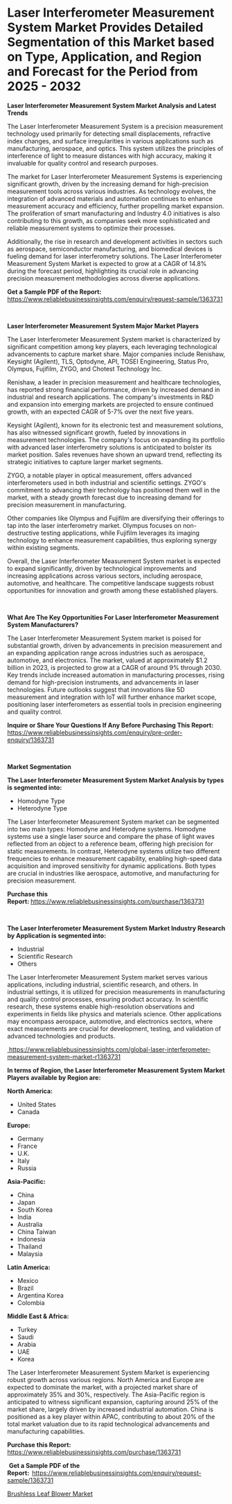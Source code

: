 <p><h1>Laser Interferometer Measurement System Market Provides Detailed Segmentation of this Market based on Type, Application, and Region and Forecast for the Period from 2025 - 2032</h1></p><p><strong>Laser Interferometer Measurement System Market Analysis and Latest Trends</strong></p>
<p><p>The Laser Interferometer Measurement System is a precision measurement technology used primarily for detecting small displacements, refractive index changes, and surface irregularities in various applications such as manufacturing, aerospace, and optics. This system utilizes the principles of interference of light to measure distances with high accuracy, making it invaluable for quality control and research purposes.</p><p>The market for Laser Interferometer Measurement Systems is experiencing significant growth, driven by the increasing demand for high-precision measurement tools across various industries. As technology evolves, the integration of advanced materials and automation continues to enhance measurement accuracy and efficiency, further propelling market expansion. The proliferation of smart manufacturing and Industry 4.0 initiatives is also contributing to this growth, as companies seek more sophisticated and reliable measurement systems to optimize their processes.</p><p>Additionally, the rise in research and development activities in sectors such as aerospace, semiconductor manufacturing, and biomedical devices is fueling demand for laser interferometry solutions. The Laser Interferometer Measurement System Market is expected to grow at a CAGR of 14.8% during the forecast period, highlighting its crucial role in advancing precision measurement methodologies across diverse applications.</p></p>
<p><strong>Get a Sample PDF of the Report:&nbsp;</strong> <a href="https://www.reliablebusinessinsights.com/enquiry/request-sample/1363731?utm_campaign=3356&utm_medium=2&utm_source=Github&utm_content=ia&utm_term=10042025&utm_id=laser-interferometer-measurement-system">https://www.reliablebusinessinsights.com/enquiry/request-sample/1363731</a></p>
<p>&nbsp;</p>
<p><strong>Laser Interferometer Measurement System Major Market Players</strong></p>
<p><p>The Laser Interferometer Measurement System market is characterized by significant competition among key players, each leveraging technological advancements to capture market share. Major companies include Renishaw, Keysight (Agilent), TLS, Optodyne, API, TOSEI Engineering, Status Pro, Olympus, Fujifilm, ZYGO, and Chotest Technology Inc.</p><p>Renishaw, a leader in precision measurement and healthcare technologies, has reported strong financial performance, driven by increased demand in industrial and research applications. The company's investments in R&D and expansion into emerging markets are projected to ensure continued growth, with an expected CAGR of 5-7% over the next five years.</p><p>Keysight (Agilent), known for its electronic test and measurement solutions, has also witnessed significant growth, fueled by innovations in measurement technologies. The company's focus on expanding its portfolio with advanced laser interferometry solutions is anticipated to bolster its market position. Sales revenues have shown an upward trend, reflecting its strategic initiatives to capture larger market segments.</p><p>ZYGO, a notable player in optical measurement, offers advanced interferometers used in both industrial and scientific settings. ZYGO's commitment to advancing their technology has positioned them well in the market, with a steady growth forecast due to increasing demand for precision measurement in manufacturing.</p><p>Other companies like Olympus and Fujifilm are diversifying their offerings to tap into the laser interferometry market. Olympus focuses on non-destructive testing applications, while Fujifilm leverages its imaging technology to enhance measurement capabilities, thus exploring synergy within existing segments.</p><p>Overall, the Laser Interferometer Measurement System market is expected to expand significantly, driven by technological improvements and increasing applications across various sectors, including aerospace, automotive, and healthcare. The competitive landscape suggests robust opportunities for innovation and growth among these established players.</p></p>
<p>&nbsp;</p>
<p><strong>What Are The Key Opportunities For Laser Interferometer Measurement System Manufacturers?</strong></p>
<p><p>The Laser Interferometer Measurement System market is poised for substantial growth, driven by advancements in precision measurement and an expanding application range across industries such as aerospace, automotive, and electronics. The market, valued at approximately $1.2 billion in 2023, is projected to grow at a CAGR of around 9% through 2030. Key trends include increased automation in manufacturing processes, rising demand for high-precision instruments, and advancements in laser technologies. Future outlooks suggest that innovations like 5D measurement and integration with IoT will further enhance market scope, positioning laser interferometers as essential tools in precision engineering and quality control.</p></p>
<p><strong>Inquire or Share Your Questions If Any Before Purchasing This Report:</strong> <a href="https://www.reliablebusinessinsights.com/enquiry/pre-order-enquiry/1363731?utm_campaign=3356&utm_medium=2&utm_source=Github&utm_content=ia&utm_term=10042025&utm_id=laser-interferometer-measurement-system">https://www.reliablebusinessinsights.com/enquiry/pre-order-enquiry/1363731</a></p>
<p>&nbsp;</p>
<p><strong>Market Segmentation</strong></p>
<p><strong>The Laser Interferometer Measurement System Market Analysis by types is segmented into:</strong></p>
<p><ul><li>Homodyne Type</li><li>Heterodyne Type</li></ul></p>
<p><p>The Laser Interferometer Measurement System market can be segmented into two main types: Homodyne and Heterodyne systems. Homodyne systems use a single laser source and compare the phase of light waves reflected from an object to a reference beam, offering high precision for static measurements. In contrast, Heterodyne systems utilize two different frequencies to enhance measurement capability, enabling high-speed data acquisition and improved sensitivity for dynamic applications. Both types are crucial in industries like aerospace, automotive, and manufacturing for precision measurement.</p></p>
<p><strong>Purchase this Report:&nbsp;</strong><a href="https://www.reliablebusinessinsights.com/purchase/1363731?utm_campaign=3356&utm_medium=2&utm_source=Github&utm_content=ia&utm_term=10042025&utm_id=laser-interferometer-measurement-system">https://www.reliablebusinessinsights.com/purchase/1363731</a></p>
<p>&nbsp;</p>
<p><strong>The Laser Interferometer Measurement System Market Industry Research by Application is segmented into:</strong></p>
<p><ul><li>Industrial</li><li>Scientific Research</li><li>Others</li></ul></p>
<p><p>The Laser Interferometer Measurement System market serves various applications, including industrial, scientific research, and others. In industrial settings, it is utilized for precision measurements in manufacturing and quality control processes, ensuring product accuracy. In scientific research, these systems enable high-resolution observations and experiments in fields like physics and materials science. Other applications may encompass aerospace, automotive, and electronics sectors, where exact measurements are crucial for development, testing, and validation of advanced technologies and products.</p></p>
<p><a href="https://www.reliablebusinessinsights.com/global-laser-interferometer-measurement-system-market-r1363731?utm_campaign=3356&utm_medium=2&utm_source=Github&utm_content=ia&utm_term=10042025&utm_id=laser-interferometer-measurement-system">&nbsp;https://www.reliablebusinessinsights.com/global-laser-interferometer-measurement-system-market-r1363731</a></p>
<p><strong>In terms of Region, the Laser Interferometer Measurement System Market Players available by Region are:</strong></p>
<p>
    <p> <strong> North America: </strong>
        <ul>
            <li>United States</li>
            <li>Canada</li>
        </ul>
        </p> 
    <p> <strong> Europe: </strong>
        <ul>
            <li>Germany</li>
            <li>France</li>
            <li>U.K.</li>
            <li>Italy</li>
            <li>Russia</li>
        </ul>
        </p> 
    <p> <strong> Asia-Pacific: </strong>
        <ul>
            <li>China</li>
            <li>Japan</li>
            <li>South Korea</li>
            <li>India</li>
            <li>Australia</li>
            <li>China Taiwan</li>
            <li>Indonesia</li>
            <li>Thailand</li>
            <li>Malaysia</li>
        </ul>
        </p> 
    <p> <strong> Latin America: </strong>
        <ul>
            <li>Mexico</li>
            <li>Brazil</li>
            <li>Argentina Korea</li>
            <li>Colombia</li>
        </ul>
        </p> 
    <p> <strong> Middle East & Africa: </strong>
        <ul>
            <li>Turkey</li>
            <li>Saudi</li>
            <li>Arabia</li>
            <li>UAE</li>
            <li>Korea</li>
        </ul>
    </p>
    </p>
<p><p>The Laser Interferometer Measurement System Market is experiencing robust growth across various regions. North America and Europe are expected to dominate the market, with a projected market share of approximately 35% and 30%, respectively. The Asia-Pacific region is anticipated to witness significant expansion, capturing around 25% of the market share, largely driven by increased industrial automation. China is positioned as a key player within APAC, contributing to about 20% of the total market valuation due to its rapid technological advancements and manufacturing capabilities.</p></p>
<p><strong>Purchase this Report: </strong><a href="https://www.reliablebusinessinsights.com/purchase/1363731?utm_campaign=3356&utm_medium=2&utm_source=Github&utm_content=ia&utm_term=10042025&utm_id=laser-interferometer-measurement-system">https://www.reliablebusinessinsights.com/purchase/1363731</a></p>
<p>&nbsp;<strong>Get a Sample PDF of the Report:&nbsp;&nbsp;</strong><a href="https://www.reliablebusinessinsights.com/enquiry/request-sample/1363731?utm_campaign=3356&utm_medium=2&utm_source=Github&utm_content=ia&utm_term=10042025&utm_id=laser-interferometer-measurement-system">https://www.reliablebusinessinsights.com/enquiry/request-sample/1363731</a></p>
<p><strong></strong></p>
<p><p><a href="https://github.com/rokiahgrendy/Market-Research-Report-List-1/blob/main/brushless-leaf-blower-market.md?utm_campaign=3356&utm_medium=2&utm_source=Github&utm_content=ia&utm_term=10042025&utm_id=laser-interferometer-measurement-system">Brushless Leaf Blower Market</a></p></p>